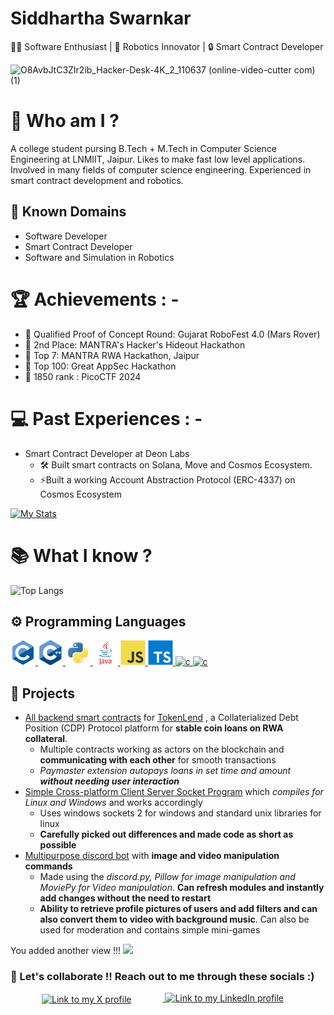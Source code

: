 # Siddhartha Swarnkar
👨‍💻 Software Enthusiast | 🤖 Robotics Innovator | 🔒 Smart Contract Developer

![O8AvbJtC3ZIr2ib_Hacker-Desk-4K_2_110637 (online-video-cutter com) (1)](https://github.com/user-attachments/assets/8d496fff-aeb1-403b-b4ad-fdaee5e0517d)

# 👋 Who am I ?
A college student pursing B.Tech + M.Tech in Computer Science Engineering at LNMIIT, Jaipur. Likes to make fast low level applications. Involved in many fields of computer science engineering. Experienced in smart contract development and robotics.

## 💼 Known Domains
- Software Developer
- Smart Contract Developer
- Software and Simulation in Robotics

# 🏆 Achievements : -
- 🥇 Qualified Proof of Concept Round: Gujarat RoboFest 4.0 (Mars Rover)
- 🥈 2nd Place: MANTRA's Hacker's Hideout Hackathon
- 🏅 Top 7: MANTRA RWA Hackathon, Jaipur
- 🏅 Top 100: Great AppSec Hackathon
- 🥈 1850 rank : PicoCTF 2024

# 💻 Past Experiences : -
- Smart Contract Developer at Deon Labs
  - 🛠 Built smart contracts on Solana, Move and Cosmos Ecosystem.
  - ⚡Built a working Account Abstraction Protocol (ERC-4337) on Cosmos Ecosystem

[![My Stats](https://github-readme-stats.vercel.app/api?username=bismuth01&theme=radical&show_icons=true)](https://github.com/anuraghazra/github-readme-stats)

# 📚 What I know ?
![Top Langs](https://github-readme-stats.vercel.app/api/top-langs/?username=bismuth01&layout=compact)

## ⚙️ Programming Languages
<p align="left">
  <a href="https://www.cprogramming.com/" target="_blank"> <img src="https://github.com/devicons/devicon/blob/master/icons/c/c-original.svg" alt="c" width="40" height="40"/> </a>
  <a href="https://cplusplus.com/" target="_blank"> <img src="https://github.com/devicons/devicon/blob/master/icons/cplusplus/cplusplus-original.svg" alt="c" width="40" height="40"/> </a>
  <a href="https://www.python.org/" target="_blank"> <img src="https://github.com/devicons/devicon/blob/master/icons/python/python-original.svg" alt="c" width="40" height="40"/> </a>
  <a href="https://www.java.com/en/" target="_blank"> <img src="https://github.com/devicons/devicon/blob/master/icons/java/java-original-wordmark.svg" alt="c" width="40" height="40"/> </a>
  <a href="https://www.javascript.com/" target="_blank"> <img src="https://github.com/devicons/devicon/blob/master/icons/javascript/javascript-original.svg" alt="c" width="40" height="40"/> </a>
  <a href="https://www.typescriptlang.org/" target="_blank"> <img src="https://github.com/devicons/devicon/blob/master/icons/typescript/typescript-original.svg" alt="c" width="40" height="40"/> </a>
  <a href="https://www.rust-lang.org/" target="_blank"> <img src="https://encrypted-tbn0.gstatic.com/images?q=tbn:ANd9GcRapRCNlKq3E2ThLpDbb6dB6NIMSN5Q84ReAw&s" alt="c" width="50" height="50" style="background-color:white;"/> </a>
  <a href="https://soliditylang.org/" target="_blank"> <img src="https://encrypted-tbn0.gstatic.com/images?q=tbn:ANd9GcSat-Ff24AuXFewhxCd0Q-76pk5NvuMeifahg&s" alt="c" width="40" height="50" style="background-color:white;"/> </a>
</p>

## 🔨 Projects
- [All backend smart contracts](https://github.com/projectman14/mantra-submission/tree/main/smart-contract) for [TokenLend](https://github.com/projectman14/mantra-submission) , a Collaterialized Debt Position (CDP) Protocol platform for **stable coin loans on RWA collateral**.
  - Multiple contracts working as actors on the blockchain and **communicating with each other** for smooth transactions
  - *Paymaster extension autopays loans in set time and amount **without needing user interaction***
- [Simple Cross-platform Client Server Socket Program](https://github.com/bismuth01/crossplatform-simple-client-server-socket-program) which *compiles for Linux and Windows* and works accordingly
  - Uses windows sockets 2 for windows and standard unix libraries for linux
  - **Carefully picked out differences and made code as short as possible**
- [Multipurpose discord bot](https://github.com/bismuth01/Disher-discord-bot) with **image and video manipulation commands**
  - Made using the *discord.py, Pillow for image manipulation and MoviePy for Video manipulation*. **Can refresh modules and instantly add changes without the need to restart**
  - **Ability to retrieve profile pictures of users and add filters and can also convert them to video with background music**. Can also be used for moderation and contains simple mini-games



You added another view !!!
![](https://komarev.com/ghpvc/?username=bismuth01)

### 📩 Let's collaborate !! Reach out to me through these socials :)
<p align="left">
  <a href="https://x.com/Siddhartha37648" target="blank"> 
    <picture> 
      <source media="(prefers-color-scheme: dark)" srcset="https://upload.wikimedia.org/wikipedia/commons/thumb/b/b7/X_logo.jpg/640px-X_logo.jpg"> 
      <source media="(prefers-color-scheme: light)" srcset="https://logosandtypes.com/wp-content/uploads/2024/01/x.svg"> 
      <img alt="Link to my X profile" src="https://user-images.githubusercontent.com/25423296/163456779-a8556205-d0a5-45e2-ac17-42d089e3c3f8.png" width="40" height="40" style="vertical-align:middle; margin:0px 50px"> 
    </picture> 
  </a>           
  <a href="https://www.linkedin.com/in/siddhartha-swarnkar-704625280/" target="blank"> 
    <img alt="Link to my LinkedIn profile" src="https://cdn-icons-png.flaticon.com/512/174/174857.png" width="40" height="40"> 
  </a>
</p>
